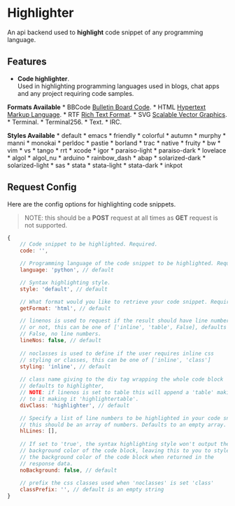 # Highlighter

An api backend used to **highlight** code snippet of any programming language.

## Features

* **Code highlighter**.  
Used in highlighting programming languages used in blogs, chat apps and any project requiring code samples.  

 **Formats Available**
    * BBCode [Bulletin Board Code](https://en.wikipedia.org/wiki/BBCode).
    * HTML [Hypertext Markup Language](https://www.w3schools.com/html/html_intro.asp).
    * RTF [Rich Text Format](https://en.wikipedia.org/wiki/Rich_Text_Format).
    * SVG [Scalable Vector Graphics](https://developer.mozilla.org/en-US/docs/Web/SVG).
    * Terminal.
    * Terminal256.
    * Text.
    * IRC.  
 
 **Styles Available**
    * default
    * emacs
    * friendly
    * colorful
    * autumn
    * murphy
    * manni
    * monokai
    * perldoc
    * pastie
    * borland
    * trac
    * native
    * fruity
    * bw
    * vim
    * vs
    * tango
    * rrt
    * xcode
    * igor
    * paraiso-light
    * paraiso-dark
    * lovelace
    * algol
    * algol_nu
    * arduino
    * rainbow_dash
    * abap
    * solarized-dark
    * solarized-light
    * sas
    * stata
    * stata-light
    * stata-dark
    * inkpot

## Request Config

Here are the config options for highlighting code snippets.  
>NOTE: this should be a **POST** request at all times as **GET** request is not supported.

```javascript
{
    // Code snippet to be highlighted. Required.
    code: '',

    // Programming language of the code snippet to be highlighted. Required. 
    language: 'python', // default

    // Syntax highlighting style.
    style: 'default', // default

    // What format would you like to retrieve your code snippet. Required.
    getFormat: 'html', // default

    // linenos is used to request if the result should have line numbers
    // or not, this can be one of ['inline', 'table', False], defaults to
    // False, no line numbers.
    lineNos: false, // default
    
    // noclasses is used to define if the user requires inline css
    // styling or classes, this can be one of ['inline', 'class']
    styling: 'inline', // default
    
    // class name giving to the div tag wrapping the whole code block
    // defaults to highlighter,
    // NOTE: if linenos is set to table this will append a 'table' making 
    // to it making it 'highlightertable'.
    divClass: 'highlighter', // default

    // Specify a list of line numbers to be highlighted in your code snippet
    // this should be an array of numbers. Defaults to an empty array.
    hlLines: [], 
    
    // If set to 'true', the syntax highlighting style won't output the
    // background color of the code block, leaving this to you to style
    // the background color of the code block when returned in the
    // response data.
    noBackground: false, // default
    
    // prefix the css classes used when 'noclasses' is set 'class'
    classPrefix: '', // default is an empty string
}